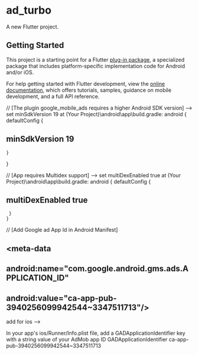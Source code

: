# ad_turbo

A new Flutter project.

## Getting Started

This project is a starting point for a Flutter
[plug-in package](https://flutter.dev/developing-packages/),
a specialized package that includes platform-specific implementation code for
Android and/or iOS.

For help getting started with Flutter development, view the
[online documentation](https://flutter.dev/docs), which offers tutorials,
samples, guidance on mobile development, and a full API reference.


// [The plugin google_mobile_ads requires a higher Android SDK version]
--> set minSdkVersion 19 at (Your Project)\android\app\build.gradle:
android {
    defaultConfig {   
##        minSdkVersion 19
    }                 
   }                   

// [App requires Multidex support]
--> set multiDexEnabled true at (Your Project)\android\app\build.gradle:
    android {
     defaultConfig {   
##       multiDexEnabled true

     }                 
    }                   

// [Add Google ad App Id in Android Manifest]
 <!-- Sample AdMob app ID: ca-app-pub-3940256099942544~3347511713 -->
##       <meta-data
##           android:name="com.google.android.gms.ads.APPLICATION_ID"
##           android:value="ca-app-pub-3940256099942544~3347511713"/>

add for ios -->

In your app's ios/Runner/Info.plist file, add a GADApplicationIdentifier key with a string value of your AdMob app ID
<key>GADApplicationIdentifier</key>
<string>ca-app-pub-3940256099942544~3347511713</string>
